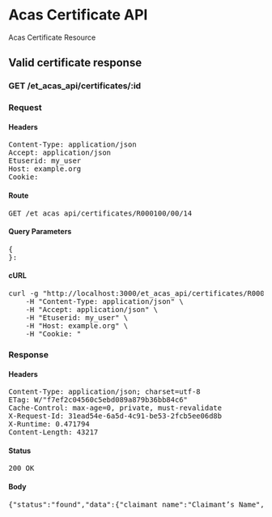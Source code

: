 # Acas Certificate API

Acas Certificate Resource

## Valid certificate response

### GET /et_acas_api/certificates/:id
### Request

#### Headers

<pre>Content-Type: application/json
Accept: application/json
Etuserid: my_user
Host: example.org
Cookie: </pre>

#### Route

<pre>GET /et_acas_api/certificates/R000100/00/14</pre>

#### Query Parameters

<pre>{
}: </pre>

#### cURL

<pre class="request">curl -g &quot;http://localhost:3000/et_acas_api/certificates/R000100/00/14&quot; -X GET \
	-H &quot;Content-Type: application/json&quot; \
	-H &quot;Accept: application/json&quot; \
	-H &quot;Etuserid: my_user&quot; \
	-H &quot;Host: example.org&quot; \
	-H &quot;Cookie: &quot;</pre>

### Response

#### Headers

<pre>Content-Type: application/json; charset=utf-8
ETag: W/&quot;f7ef2c04560c5ebd089a879b36bb84c6&quot;
Cache-Control: max-age=0, private, must-revalidate
X-Request-Id: 31ead54e-6a5d-4c91-be53-2fcb5ee06d8b
X-Runtime: 0.471794
Content-Length: 43217</pre>

#### Status

<pre>200 OK</pre>

#### Body

<pre>{"status":"found","data":{"claimant_name":"Claimant’s Name","respondent_name":"Respondent’s Name","certificate_number":"R000100/00/14","date_of_issue":"2017-12-01T12:00:00.000Z","date_of_receipt":"2017-01-01T12:00:00.000Z","message":"CertificateFound","method_of_issue":"Email","certificate_base64":"JVBERi0xLjQKJeLjz9MKMiAwIG9iago8PC9MZW5ndGggMTU5MC9GaWx0ZXIv\nRmxhdGVEZWNvZGU+PnN0cmVhbQp4nK1Y2XLaSBT9Fb3FqRravS+PGOMpp5zN\noWqWyosM7aAJSESIZPz3c1oSphsw9mTGVNlIvZ2+5y7nmmUUnwHDLysZcZRS\nLiXLpsvsW8baQZZpRYR0zllpMsmJcv13TBrEYzRbZoo74hSljPOwfJG+4JpQ\niTOo4xhKFqdD8+y3rIwgCIAzCl9bYM4S6h4PBf54MU22wvzz31l2WWUf28/x\nWxlN2gVMiZ+4lXainW6UcvvX2hvr7nUxyc6vhvh5kzGWTe57TC0NjBGqAg+U\nZ5MlXnzJzsbD25s/Xk/+ys6y9vfo/bvR9c31cHL9/l14ARREcPCiJRZMZv08\nQaw2lErh+rej8e3k+up6NJyMd7sNGOzFnMCJxuEJeDXOZ1g1uczOBruZFvtx\nTGuNEsbGy9Wielj6sonATeriblPmi3X0bjiNZzAAbWEbA6Kwo5FqH7d21rHt\nbdbMDnfrx5OIRZpJSowwsLbTgTvY9mlrAkge4xqPoodbf+9rX0797h2jmjhh\nKRVqi+XdZnnn63hZ2N3Sc2bPlWsXCUVkYENaE18LuD8myLUljIIgzl+A/ENd\nrVd+2hTffewJi7xY5rH9E/5uohmvHtf4uinui2ne+MFNVX3drHi7UFPiDOJK\nUNnz2/tHPND5h3Xhdu2cq0Uec8up+WX3qDhxDpawwvZbXlX1sjOfcEQLABUm\nIf/sU0NaOI4YHryN8WT4V1/VX3xM4mi+qafzDipDIKjepAdQh/WmnPlFtPRT\nU3vfxGYTorXa27yczv26AdRX2XYfpU03yNTOmvLNn4lrphQzHSIzJCumfpbj\nW79eVQB+iuXrclZ8L2abfLFDdutXtV9jmZ91ScIQZUNeojbmF0Hw6X1LiCTa\nMkTjY744Ho2jRbXe1L73DeQOwYNt2KHB+XA2A4SYrJuibFci9KWi24x1+VTG\nYu0plhHBbJyg/tdD+BOH9O5w2c/YpgRi2wqodb/ppPpRdsaIhgaJ0zy3xaja\nlM3DCzYZXuy24Yq41rVQtLpthhejE77INWoWFXBF87wrXiI7RBat7ncPUhIu\nd0ENA9Z+6otVnAbuHqIkgLohUF7FY5bfy8Lx5mfNPD43TtBWEmrhalxt9ymr\nPpEVVcuAZoSj8sOH2UkP5jI64m0eYUX+YvaUDZ0h3AgcwV8Qz//KiMV6vYlm\nCwbUuImw2wmxTR9NCD1mt14bp8n4LGaBWcNw252aeZEk0F1BSKzNdBAxzPxn\nqwmO1CJR9kHf81Z765t5NXvKP/bM5FD9rYaZ2JbyVrBI1B2kOpUWj4PIHy/z\nYnEKOAoYuHZWC/E88MkLzHoWT3GOcAGOud2Cb6qWMNae6oTTJ+FPq/K+qJdJ\n9HTVWBtiQqrnIpEgaXQhgSgbSqwR/aTV0QI0jUQGYxIVFtiMS+vyPAnpaQVp\nWPiYxR9FM989DgSHonfwCc6OqM40C9T+26aofSo0IaxlKPU9eiwK1b2TFmAN\n2zqlEj18Np5EMvJRhvaPqcjsmdjJQEttCAa2M32TJ6o2TWpGEO0QP9RtCbjz\n91VXNaEPGQQVZ9Im8Ipy3RTNpinKL7Gh0PqwQJO2R+QXGJt6P8OS+HCKnqPr\nTnrTFG1+RP43WKu5PelWeyn4lMjvpJoUkODSWSUSKXcQThJ2ZMhWcKIXlKAP\nC5+vYyRfvV8lvt7FknW4LdoXLlKPPB5/az+FeFnE2SvmjYXGTibEPVSbxI0X\nsYIsfefkBnlYwbZCiTTguoCWxBoLxnnqkN82VQJu3+0PGpKBoOiZuAkdhz4M\nm3K/Ofl85v+Gmx65LgsbqZB8VKIGiz7MSS++U5vmq5XP6zjS87vqu//8Os5w\nZbc/IsAwlF2Z3jkvYzAnvSs+ZoV8sqv00D1kr3EYSBEUHDpBwY6IfwTs1Ndl\nElsaiiI0YMJsFfFeZVzmDVoAcqJCSDRHnCPWNOs9uu3sL0bgfL+zx2lGB/dm\nrX+P8zrhZQSExaJ4vOO2R9msVlUdm+f9Pbw6pvkQlQN/Ikh9/oK69TIgoVil\nLnGATKLqBO0q1TZNRlCFJsLiVKOSkjRgdqe1Dxz6p6BdvgjaxOdt5RQUfWgI\nKJ3gOhCNFCkmrh5chL8q6K/u32aJl6MT5XsEfcz+AbIkqXYKZW5kc3RyZWFt\nCmVuZG9iagozIDAgb2JqCjw8L1R5cGUvWE9iamVjdC9Db2xvclNwYWNlL0Rl\ndmljZVJHQi9TdWJ0eXBlL0ltYWdlL0JpdHNQZXJDb21wb25lbnQgOC9XaWR0\naCAzMjcvTGVuZ3RoIDY0NzcvSGVpZ2h0IDExMi9GaWx0ZXIvRENURGVjb2Rl\nPj5zdHJlYW0K/9j/4AAQSkZJRgABAQEAYABgAAD/4QBaRXhpZgAATU0AKgAA\nAAgABQMBAAUAAAABAAAASgMDAAEAAAABAAAAAFEQAAEAAAABAQAAAFERAAQA\nAAABAAAOw1ESAAQAAAABAAAOxAAAAAAAAYagAACxj//bAEMACAYGBwYFCAcH\nBwkJCAoMFA0MCwsMGRITDxQdGh8eHRocHCAkLicgIiwjHBwoNyksMDE0NDQf\nJzk9ODI8LjM0Mv/bAEMBCQkJDAsMGA0NGDIhHCEyMjIyMjIyMjIyMjIyMjIy\nMjIyMjIyMjIyMjIyMjIyMjIyMjIyMjIyMjIyMjIyMjIyMv/AABEIAHABRwMB\nIgACEQEDEQH/xAAfAAABBQEBAQEBAQAAAAAAAAAAAQIDBAUGBwgJCgv/xAC1\nEAACAQMDAgQDBQUEBAAAAX0BAgMABBEFEiExQQYTUWEHInEUMoGRoQgjQrHB\nFVLR8CQzYnKCCQoWFxgZGiUmJygpKjQ1Njc4OTpDREVGR0hJSlNUVVZXWFla\nY2RlZmdoaWpzdHV2d3h5eoOEhYaHiImKkpOUlZaXmJmaoqOkpaanqKmqsrO0\ntba3uLm6wsPExcbHyMnK0tPU1dbX2Nna4eLj5OXm5+jp6vHy8/T19vf4+fr/\nxAAfAQADAQEBAQEBAQEBAAAAAAAAAQIDBAUGBwgJCgv/xAC1EQACAQIEBAME\nBwUEBAABAncAAQIDEQQFITEGEkFRB2FxEyIygQgUQpGhscEJIzNS8BVictEK\nFiQ04SXxFxgZGiYnKCkqNTY3ODk6Q0RFRkdISUpTVFVWV1hZWmNkZWZnaGlq\nc3R1dnd4eXqCg4SFhoeIiYqSk5SVlpeYmZqio6Slpqeoqaqys7S1tre4ubrC\nw8TFxsfIycrS09TV1tfY2dri4+Tl5ufo6ery8/T19vf4+fr/2gAMAwEAAhED\nEQA/APfaKKKACis7WNbsdDtfPvZdueEjXlnPsK8z1nx7qupFo7VvsUHYRH5z\n9W/wxW1OhOptsZVK0ae+56ndajZWIzd3cEHceZIFz+dY03jnw9CcfbvMPokT\nH9cYrx13eRy8js7HksxyTTa6o4OPVnK8XLoj1z/hYeg/37j/AL9U5fiDoDHB\nmnT3MJ/pXkNFV9UpkfWqh7bb+LdBuiBHqcAJ/wCemU/9CArXjlSaMSROroej\nKcg1891ZstRvNOl8yzuZYG77Gxn6jvUSwa+yzSOMf2ke/UV594e+IfmOttrI\nVSeBcoMD/gQ/qPyrv1YOoZWBUjIIPBrjqU5QdpHXCpGavEdRWZqut2ukx/vT\nvmYfLEp5P19BXEajr19qRKySmOI/8so+B+Pr+NVCjKevQmdWMNDubnXNNtCR\nLdx7h/CnzH9KzZPGenLwkVw//AQB/OuForoWHitzneIk9jt/+E1s/wDn2n/T\n/Gp4vF+lyHD+dF7umf5E1wNFP6vAX1iZ6pa6haXq5triOT2VuR+HWrNeSI7R\nuHRirDoVOCK6XSPFksLLDqBMkfQS/wAS/X1/nWU8O1rE2hiE9JHbUUyORJY1\nkjYMjDIYHgisXxB4qsdAj2yHzrphlYEPP1J7CsIxcnZG0pKKuzdrPvNb0vTy\nRdX9vEw6oXG78hzXk2reL9X1dmV7kwQHpDCdox7nqfxrBrrhg39pnJPF/wAq\nPYZvH3h+I4W6kl/3IW/qBUX/AAsPQf79x/36/wDr15HRWv1SmZ/W6h7BH4/8\nPyH5rmSP/fhb+gNadp4i0e9IFvqVuzHopcKT+Bwa8MopPCQ6Maxc+qPobNLX\nhml+ItV0hl+yXbiMf8snO5D+B/pXpPhrxpa62y21wotr09Ez8sn+6fX2/nXN\nUw0oK+6OiniIz02Z1VITgZJrM1jXLfSYsP8AvJ2HyxA8/U+grhtQ1q+1Jz50\npEZ6RIcKPw7/AI1FOjKevQupWjDQ7u51/TLUkSXaFh2T5j+lUH8ZaapwI7lv\ncIP6muDoroWHj1Od4iXQ7hfGlj/Fb3I+gU/1qeLxdpcmNzSx/wC/H/hmuAop\n/V4C+sTPUrXVLG8OLe6idj0Xdg/l1q3XkVa+n+I9Q08hfMM0Q6xyHP5HqKzl\nhv5WaRxK+0j0ais3StatdWjzEdsqjLRN1H+IrSrmaadmdKaaugooopDCqGs6\ntBouly3s/IQYVM8ux6AVfryz4jao1xrMenq37q1QFh6uwz/LH61rRp+0nYyr\nVOSFzl9T1O61e+ku7uQtI54HZR2A9qp0UV6ySSsjym23dhRRXXaF4CvdVt0u\nrqUWkDjKArudh647CpnOMFeTKjCU3aJyNFenH4Zaft4v7rd64XH8q5XxH4Ov\nNAjFwJBcWhO3zFXBU9sj+tRGvTk7JlyoTirtHN0UUVsYhXZeF/GkmnWb6XOf\nNkK5tNx+76g+3cVxjMEUsxwoGSaxLO9d9etrjJH71QB6KTjH5GplTU1ZjVV0\n5Jo9KnnluZ3mmcvI5yzHvUdFFYmwUUVpaTotzq0h8vCRKfmkboPYeppNpK7G\nk27IzaK7P/hCbfy8fbJd/rtGPy/+vXPatotzpEg8zDxN92RRwfY+hqY1Yydk\nypUpRV2jNoooqyC0njOTw5ZNbZDvPxbq3RG9fp/XHvXH3FxNd3ElxcSNJLId\nzOx5Jrn9dvjfatM+cxodifQf49a1LKf7RaRuTlsYb6ito0lHXqzB1nN8vRFi\niilVWdgqglicAAck1QCUV3ek/Dee4gWbUrk25bnyY13MB7noD+daE3wxszGf\nI1GdX7F0DD9MVg8RTTtc3WHqNXseaUVpa1ol3oV99mu1HI3I6/dceorNrZNN\nXRi007MKhubv7FF5wJDqfkwcHd2qasHV5zJdeWD8sYx+NUldkTlyq52+j61L\nrls1xdSF7pWxKx7nsf8APpWjXF+DZGGozx/wtDuP1BH+JrtKxnFRdka05OUb\nsKKdHG80qRxqWdyFUDuTXXWfguPYrXtwxY9Ui4A/E9aynOMNzaFOU9jj6K77\n/hEdLxjE3131TuvBURUm0unVuyyjIP4is1XgzR0Jo42ird/pt1ps3l3MRXP3\nWHKt9DVQAsQFBJPQDvWyaaujFpp2ZJBPLbTpNC5SRDlWHavR9E1VNWsRLwsq\n/LIvof8AA1y2meE7q62yXhNvEf4cfOfw7fj+VdhYada6dCY7WIID949S31Nc\nteUGrLc6qEZrV7FuiiiuU6gqjeaNpuoEm7sbeZj1Zoxu/PrV6imm1sJpPc5K\n8+Hmh3GTCJ7Y9vLkyP8Ax7NYN58MrpMmy1CKQf3ZkKH8xmvS6StY4ipHqZSo\nU5dDynS/A2qRa9aLqFoDaCTdI6uGUgDODjnnGPxr1YVXutQs7Fc3V3BAOv7y\nQL/Osa48ceH7fI+3eYw7Rxsf1xj9ac5VKzTsEI06Ktc6KsTxeobwnqIIB/dZ\n/UVkv8SdFU4WG9f3WNf6tWTrfj6x1PRrqyitLlHmTarNtwP1pwo1FJOwp1qf\nK1c8/ooor1DyzO1eby7YRjrIf0H+RWVYf8hG1/67J/MVY1iTdeBf7igVXsP+\nQja/9dk/mK0S0OeTvM9QooorjO8dHG00qRIMu7BVHqTXqVhZx2FlFbRjhBgn\n1Pc1wPhqET69bAjhCX/IHH64r0euTEy1UTrw0dHIKrahZpf2MttIBh14Poex\nqzRXOnZ3Olq+h5dHpGozMVjs5jg4J2ED8+laEXhHVJhh1jhz3d+n5Zr0Git3\niZdDnWHj1PKf+FLQMM/2xJGfTyg4/PIqP/hVmpWETLaXdvOuc4dirH9MfrXr\nVJT+t1erF9Uo9EeK3Pg/X7XO/TZXHrEQ/wDImtfwHokreImmvbaSP7Km9VkQ\nr854HX8TXqdULvW9LsSRdahbxsOqmQbvy61TxM5xcbCWGhCSlcv0tcxP4+8P\nwkhbmSbH/POJv64qm/xL0dc7La9Y9vkUA/8Aj1YqjUfQ2damupV+J6r9i09s\nfMJHAP1A/wAK81rrPF3iu18Q21tFb280RicsTJjnI9jXJ16NCLjTSZ51eSlN\ntBXK3DF7mVj3cn9a6quWuV2XUq+jn+ddEDkq7I3PB3/IXl/64H/0Ja7euI8H\nf8heX/rgf/Qlrt6yq/EbUPgJrW4a0u4bhAC0bhgD3xXoFl4k028RcziGQ9Ul\nOMfj0rzmiuapSU9zqp1XDY9bR0kXcjKy+qnIpa8lSR423I7K3qpxV2LW9Tgx\nsvpuOgZtw/WsXhn0ZusSuqPRr2zgv7V7edNyMPxB9R71V03Q7LTADFHul7yv\ny34en4Vylv4w1GI4mWKYd8rtP6f4Vt2fjCxnIW4R7dj3PzL+Y5/SodOpFW6F\nqpTk79ToqKjimjnjEkMiyIejKcg1JWBsFFFFABRRXA+N/Fz2rtpWnSbZsYnl\nXquf4QfX1Parp03OVkRUqKEbs2de8aadorNCn+lXY6xRnhT/ALTdvp1rz/U/\nG2takSoufs0R/gt/l/Xr+tc6eTk9TRXpU8PCHmzzqlec/IVmZ2LOxZj1JOSa\nSiitzAKK1rHwzrOpKGttPmKHo7jYp/FsZ/CtG88C6rp+mT31zJbKkK7igclj\n+mP1qHUgna5apzavY5iiiirIOb1E7tQmPvj9KbYf8hK1/wCuyfzFO1IbdQlH\nuD+gpth/yErX/rsn8xWvQ5X8R6hRRRXEeidD4OXdrTn+7Cx/UD+td5XB+DWx\nrMgx96Bh+q13lcWI+M7cP8AUUUVgbhRRTXdY0Z3YKqjJJPAFAA7rGjO7BUUZ\nZmOABXEa38Rba1ZoNKiFzIOPOfiMfTu36VzPi3xbNrdw1tbM0enocBQceb/t\nH29BXL130cKrXmcNXFO9oGrqPiXV9ULC6vpTGf8Almh2r+Q6/jWVRRXYkkrI\n4223dhRTkR5HCRozs3AVRkmt2z8F69egMti0SH+KZgn6Hn9KUpRjuxxjKWyM\nCitrXfDF74eit3vJYGM5IURMTjGOuQPWsWiMlJXQSi4uzCsXV7YrKLhR8rcN\n7GtqmuiyIUcAqeCDVp2ZnKPMrFTwd/yF5f8Argf/AEJa7euc8K6Lcf2zcNao\n0qi3Zio5YDcv510ZBBIIII6isqjTkaUYtQ1CiiiszUKKKKACiiigC1Y6jdad\nN5ltKV/vL/C31Fd7ouuQ6tEQB5dwgy8ef1HtXnFTWl1LZXUdxC2JEOR7+1Z1\nKSmvM1p1XB+R6vRUFldJe2cVzH92RQ2PT1FFee1Y707lfW9QGlaNd3vBMUZK\ng92PA/UivCZJHmleWRizuxZmJ5JPU16x8RZGTwvtHR50U/Tk/wBK8lr0cJG0\nGzz8XK80gooorrOQfFE88yQxKXkkYKqjqSeAK9d8OeDbHRoY5riNLi+wC0jD\nIQ+ij+vWvNPDMiR+JtNaQgL56jJ9zgV7iK4sXOStFHbhIRd5MWsXxd/yKmo/\n9cv6itqsXxd/yKmo/wDXL+orjp/GjrqfAzxKiiivZPHMLWI9t2r44Zf1H+RV\naw/5CVr/ANdk/mK1tWh8y03gcxnP4d6ybD/kI2v/AF2T+YrRPQ55q0z1Ciii\nuM7zW8NTiDXrcscB8p+Y4/XFej15JHI0UqSIcOhDKfQivTtM1GLU7FLiMjJG\nHX+63cVy4mOqkdeGlo4l2iiiuU6SG6uEtLWW4k+7GpY++K858aeO4DoYs0jl\nhluW2ueCNg68/l29a2vFetLKP7Ot3DKDmZh6j+GvIPGTk6jbx9lhz+ZP+Fd2\nGoJtORwYqu4pqI5L+1k6TKP97j+dTqysMqQR6g1yVWbGJprtFUkAHLEHsK9F\nxPNVVt2sdLWloWjT67qkdlCdoI3SORnYo6n/AD61m13XwykjGp30Zx5jQgr9\nAef5isKsnGDaOqlFSmkzutI0HTtEgEdnAobGGlYZdvqf6dK06QUteQ227s9Z\nJJWR5/8AFD/j30z/AHpP5LXnFej/ABQ/499M/wB6T+S15xXp4b+EjzMT/FYU\nUUEhRkkADqTXQYHZfDT/AJGO4/69G/8AQ0r0e90ix1Dm4tkZv744b8xXjPhD\nxAbLWrj7GFaQ2zLvYcD5l6eteiaF4pIb7PqUmQT8kx7ex9veuHEU58/Mjuw9\nSHJyslufBUTZNrdOn+zIu79RismfwnqkROxI5gP7j/44r0BWDKGBBBGQR3pa\n51Xmjd0IM8um0rUIP9ZZTgDvsJH51UIKnDAgjsa9cqKa3guF2zQxyL6OoP8A\nOtFie6M3huzPJ6K6DxTpNvp08MtsNiTZzH2BGOn51z9dMZKSujmlFxdmFFFF\nMR3fg2YyaO8Z/wCWcpA+hAP880U3wWhGlTOejTHH4AUV59X42ehS+BEfj+2a\n48KTMoz5MiSH6Zx/WvIK+gLu2ivbOa1mGY5kKMPYjFeF6pps+k6lNZXA+eJs\nA9mHYj2Irswk/dcTkxcHzKRTooorsOMASDkHBHQiu+0f4kSQQJDqls820Aed\nERuP1B4J981wNFZzpxmrSLhUlB3ien3HxN05YybayupJOwk2oPzBP8q4vW/F\nWp66dk8gjt85EEfC/j6/jWJRUwoQg7pFTrTmrNhRRRWxkIwDKVIyCMEVhR2z\nWus28Zzt85Cp9RkVvUi2qXV3bBiFZZVIY9uRTTsTKPMdXRU11azWdy8E6FJF\nPIP+elQ1zbnS0FWLO+ubCbzbWVo2746H6jvVeihq+4JtbHSR+NL5Vw9vAxx1\nAI/rVO+8T6leoY/MWGM9ViGM/j1rHoqFTgnexbqzatcK4/xnCRc2s2OGQpn6\nHP8AWuwrM17TjqOmPGgzMh3x+5Hb8a2g7SMKkeaLSPOq39LtPs8HmOP3j8/Q\nVV07TmLiadSAPuoRyT71s1vJ9Dnpwtqwqzp9/caZfRXlq+yaM5B7H1B9qrUV\nDV9GbJ21R6XZfE20aIC+sZ0kxyYSGBP4kY/Wor/4mxbCunWDliOHuCAB+AJz\n+dec0Vh9Wp3vY2+s1LWuXdT1W91e6NxeztK/RQeAo9AO1UqKK3SSVkYttu7I\n55fIgaTaW2jOBXPXV9NdH5jhOyjpXS9RzWHqGnGEmWEEx9SP7v8A9arjYyqJ\n20L/AIO/5C8v/XA/+hLXb1w3hBtussP70LD9Qf6V3NZVfiNaHwGlp2u32mYW\nKTfF/wA8n5H4en4V0lt40tXAFzbyxt3KYYf0riaK55UoS3R1Rqyjsz0H/hLN\nK2582Qn08s5qpceNLVVIt7eWRuxfCj+tcTRULDwKeImXNS1O51W4864I4GFR\neAoqnRRWySSsjFtt3YUAEkADJPQUV1XhjQWeRNQulxGvMKH+I/3vp6VM5qKu\nyoQcnZHSaNZHT9Kgt2++Fy/+8eTRV4UV5zd3dnopWVkLWD4m8MW/iG1GSIru\nMfupsf8Ajp9R/L+e9RTjJxd0EoqSszwbU9HvtHuDDe27Rn+Fuqt9D3qjX0Fc\nW8F1CYbiFJY26o6hgfwNc3d+ANBumLJDNbk9fJk/oc12wxat7yOGeEf2WeQ0\nV6mnw00gMS11esM8Deo/9lrZsPCOh6cwaKwR5B/HN85/XgfhVvFwWxKwk3ue\nW6P4V1XWmVoIDHAf+W8o2pj29fwrux4HsdP8PX0cSm4vngYCZxznGQFHb+dd\nliiuWeJnJ9kdMMNCK7nzxRXv39nWJOTZ2/8A36X/AAo/s6x/58rf/v0v+Fb/\nAFxdjH6m+54DR0r37+zrH/nyt/8Av0v+FH9nWP8Az5W//fpf8KPri7B9Tfcx\nrAWfizw7a3E6gylNrOv3kccH9ece9YGoeFr+yJaFftMX96MfMPqP8M13sUEU\nC7YYkjUnJCKAM/hUlcyrOL93Y6ZUlJe9ueRsrKxVgQw6gjkUlerT2dtdDE9v\nFL/voDWfJ4Z0h+fsgU/7LsP61ssTHqjB4Z9Gec0V6GPCukAg/Z2PsZG/xq1B\noemW5zHZRZHdhu/nTeJiCw8jz2z028v2Atrd3H97GFH49K67SfCkNoyzXrLP\nKOQg+4p/rXRgBQAAAB0ApaxnXlLRaG0KEY6vU4fxZ4I/tCR9Q0sKt03MkOcC\nT3Hof5/z80ngmtZmhnieKVDhkcYIr6Dqnf6VYanHsvbSKcDgFl5H0PUfhV0s\nS4q0tUZ1cMpO8dGeCUV6xP8ADnRJWJje6hz0CSAgfmCf1psHw30WMgyS3cvq\nGkAB/IZ/Wun61TOf6rUPKlUswVQSxOAAOtdZongLUtRKy3oNlbHn5x+8Yey9\nvxr0nT9C0vSv+PKyiibH38Zb/vo81o1hPFt6QRtDCJazZ51418N2eleG7ZrC\nAKsM2JH6s24YyT9QPzrz2voWSNJUKSIroeqsMg1B/Z1j/wA+Vv8A9+l/wpU8\nVyxs1cdTC80rp2PAaK9+/s6x/wCfK3/79L/hR/Z1j/z5W/8A36X/AArT64ux\nH1N9z59tLWK31SC6jIj2t8/HBB4PH413l3pF7ZqHkgLREZEqfMhHrkV6N/Z1\nj/z52/8A36X/AAqwqqihVUBQMAAcAVE8XzPRFQwiinqeR0V6hcaTp90SZrOF\nmPVtuD+Y5qi/hTSXPEDp/uyH+tCxEeqB4aXRnntFd/8A8IjpX92b/v5UqeFt\nITrbs/8AvSN/jT+sQF9Xmed1es9Iv78jyLZyp/jYYX8zXocGlafbEGGzhUjo\ndgJ/OrlRLE9kXHDd2c3pXhO3tWWa8YTyjkJj5B/jXR0tFc8pOTuzojFRVkFF\nFFSUf//ZCmVuZHN0cmVhbQplbmRvYmoKNyAwIG9iagoyMTQ4OAplbmRvYmoK\nNiAwIG9iago8PC9MZW5ndGgxIDcgMCBSL0xlbmd0aCAxMzgyMS9GaWx0ZXIv\nRmxhdGVEZWNvZGU+PnN0cmVhbQp4nMV8C3wU1bn4OWceO7Pv3exuks1jd7N5\nb8KGZDchkLBDHpAHkBBISIJLEkggCYGEJEQI1NAqglQRtfUtvqhW20p4iKCx\noFBEra1Ura1Wiy+q1qBVSr2Q7P7PObMbguC9vfd/f7+7ycx+c+bMzDnf+/vO\nNwsgAEADNgMGVFctdGfPWbfzGG75C97qlq9u6dG8rbseAOgBALHLB/rtcx+Z\nhQBgpuG2u1f0rFydt+BUGgDs6/j4/MquDSsCge33AcCfBGBWZ3tbS+vzEc8P\nAlCGrwe57bghYga/Ex934ePE9tX96xPT7Q/jY9wGznV1L295b8foOADlN+Dj\nTatb1vegQ8yHAFTgQ2Bf07K6La3unhJ8bAeA29nT3dcfN+ddFwBVw/j5DT29\nbT0b2v4UBGCBGo/3IwBZA9wJONz3Xi4H90iSv5mHwHr0uACQimcZjmURi3tv\nBZM+8xba7UAC9ouIjw80gFcEFXzKDuCDEx0gxhfBnBqw8Fv8PYh7c2A6sINU\nkAYyQCaYAtwgC0wF2SAHeIAX5II8MA3kg1mgCBSDElAKZoM5oBxPbS6YB+aD\nKlANasBCsAg0gEbQApaB5aAVtIEVYCVoBx1gFegCq8Ea0A16wFrQC/pAP1gH\nBsC1YD3YEAwS/PxfPTt4BhiAMRgInsbbueDXwS+C54GI4S+Dn+GjT4OfBI/i\n9uPBb4LPB08EzwRfwO2Hgh8HnwseDr4V3Bv8U/CZ4C+D7+Cjg3j7bfApfOYl\n/PdUcCS4O/hw8LHgI8EH8fHu4M/x0e7gcPDXwReD91AK/B99+HjexH3FnWI3\nsX7mPaAHIPi34AeB9YHWQAPzE2DDXe4ET4LD4AT43cRFI+BF+j0A9oGj4NXL\nbvhD8BPwGPgteAd8OdF2N9gFfgGGL+u3k7buBk+Ap8B+8Cwg0roN3IZbfwZ+\nOalfN9gKbgX3gYfAGzAu1HYMmaA8gs+AGp2CfXAHsGKOKQHXYJpeB27E4zoJ\n5+K2QtxWjVt7MYVvx62HwcmrIKEQ1AE/6MScsRf3eIG2pePWRZh7Ommb/FmL\n5eMm8DB4HDyHxzWIR3YbuPcq9/shciAH5q1P8JWvwJ+iE3hGj4MtvAkosQyf\nIlhl/RS3IPgBAIHW4D+xNC9D59Aj6DawB3WCuZK2dlFebnKSLcKoUXMsyrAP\nM0mlzlJnS/t2e2m7fbuzpLkkM6Oypr60JMbhaMjMsOPmEvswbLaXDs8eaI/a\nXko6DBtdwyiplGydw9KPmzHgLHE4HPhMxKUzh4JHb550ai/Az2pfVE8eSbbm\ndvswi0/SXQxuCY2AnGtvxntnCR7AVdsvG+Js5+zm7dtnO+2ztzdvbzkU3LzM\nadc7t++trNzeU9psHwbV9cMQtz/745jh2Tc3DOub2+F0PDMyiNk19b4YhwHf\npXKhs3JBY729dHtz6L6hlmny0V4EivY64bYFeyW4bWFj/WHM1PZti+r3IYiK\nm4sa9ibic/WH7QBItBWRVtJIDuzkAFRCPOp9SKD9Yw5LAGymZ1naQI+XH4KA\ntgnhNgiWH0Jymz7chnAbK7dJtI18MKpQ8aL6yaPGGxk7ZghElIEC8Jgh8Jfp\nGR5rdbK5X3vvNbqbmuUwOAxJeAdxrwubOXCRfAMM4KsxzwNuKeYxBea14/sl\nEXKHgt8eUKv5Wj4MKA4Fz0kDBKrgSxVIFJUC2gohNOGLRCWzlYWsieP4TXyf\nAjEepaTXo1qlpNGg2iylpOxRMkpRyTNwkIOcoFNDXiEynBokYsVchNVuJ2Z8\nBQBr1PiUknNxudw8rpZr4zZyCq5VpT/j9+vPu/3GyHw/8PkLfPn5br/LNTo1\nC/q36sf9R48elb+EoxC3u4Df4WQcjBM6IiDklr5x+/im219G8VDYFLgYuAAf\nDLRwp8bWo3fHkzD+sWyzD+C5q8DOZ0Qv4PU8wpM+KiXqdKiW5yHnRYzSCwUW\nCFAAfRqdBvKiCWrJBOGh4NgBlYoC70gqcgUURJEen8Voo8DnBwgWMPAZBngK\nHCR4hF1q/XlX6DOejWdY4C8AvlHfqDHf7VqLZ+fA9DKHNvaBMRfz1tg/GB3Z\nuFPDgfbh8bcx7fD4ubvx+PVYN1yUFgowDmbC6TA/rlRXZiqLa4R1ugZTN+xA\nzco21XVwncqA4H7cW6+wehAlENnztRLmdMRFeRQMoZDD5pAcjMGMZ6vBLCDF\nkVlpYsmUNGrSXRNF5qDR6LFrAPAkJQtpBdGMSNoZE+AohrgwhrgJDHEUQ1wY\nQ1wYQxj4B0UM12WfQEz2uCvb7fJjgpMj/yimfwFFEKG/MR9zwFb94HgUprvD\nAR0Gp8GRbYm0WMwmXhHhSU5JTnY6DTnZuXm5udzdgWBAG/jsBHx464GyBUse\n2dGS6XENVH92cunNUzNdqHp8mDvlzMy579qH/5wHH5WWJ8RFjv/OkZm+GoS4\nZABjmQPrDiKGxfyAJ/2pFEHGi0VPp8Ds///FE5+HeIK/xBOjfkOO20U4grJC\nDmaCgbGaE+hT7tSFvwIiyIA9g8ckgDelazJgBpuq8CokKLGSolrRzvYolBY+\nWkjhU4U6vkFo4zsFQTCR60wcyyGgwRsELFAwLFQILOIYJOiUNmWVckjJgiUQ\nT4kO28QeCn54gEyNDc8AA4EDZGYY+PQA6YWBr+icMHCBzokAkppMil1SxQ1x\n6BKhMUHPhefoytd/jInqI7Ity/Mo/od+4IcQkxPmQMieGT93Yvzrd+Fd8D4s\nuCPjfWg90zC+At1LKNMX/ISbzX2BbW+3VMdBjcibLDBGNJmTzLnmYtMSoV5Z\nr12iX5LazLSYetCArscUYbFYPUaUnp7s4ZUWsDZDlwF1GbYMd4YvozuDs5vV\nJkJAdSyZmbrdRUgySlQQEc8cN9nIUJN4XsHzzoTElGTk9RjzchNzMPOZnZjp\nEsgZs4mwIuG+HG52XkNZ4a11jwT+tay5q31ZE9TsXv/l7bqNX29f+/Sc0nm1\nxbOfa7/1wmptV1R6ZETMkpYmmPTiIZjQ2rJievnfVy4tn1f5yZ0PfDinYs6y\nZVjm+4IfcO9wX4FI4AS/lhJYwPIqtcoYCSL5aHW0cTFczC1UNKnqNfWGpoiF\nkXozpo4URUgo6sl+QNxgRjEeM3J4RGUUZljKfFFmJsy7GDhD6coQ2hOSM+QW\nHkI+pi9JlwR1SbYkXxITz5Ir4806I7lMZyHX6HhygY6e0bUnygw96iIIlCGq\n5LAAEyRCi9FsQlfiMUIPnAnAoAc52YCLX9KyvOGaiw8/EAg2NrY0X1MPuXsf\nCs4JjH3wUWAcCu+/DxVccmvg/UOHAu+1tK1oX74c2g8fhI6Vy9o7xltgApwR\n+E3g/cC7gZdhXkiauWlYckTokiS1wqbwKEoVCxQtirUKxQAPdRDxNmjmPXwJ\nv5BfBZv5IdiDMQxZHjXCWh4hBRSwMWMFHiIFsZBk2sRCUlRh4AJFqCICkDaC\ncQoQFGHgQ6mUyA6gWgEYySUgmWAWUM0KlFSprFfpVJIKIdoLqUkvxJMzKILV\nh6RRJhY7oWhYISSLE2L6eVgovw4L5Vk6NLZLOUnRENU6yRbhzZCfTzRtgTGf\n6NjetX4/MapEIh3QkMNN++f4zMMwB91wmPNc+C136qLEHsV4vQk7E29RW9om\nOUU2m2eUTDYUNKuVgqpRaWI41MioydgZdYjL3qdqBAMfh9ktEGa3swcpt62e\nsJLnsvXjeDsDfOPZ+B+Py+Hw5hicXocZK3n01viBY8fQ3GPH7mYfvvvui01y\nhMSepX5NnxQNWS/PMIJOtIlVIoMVHJpQb+clJUUTVlTE9flcUlHbJYQM1+cH\nQhbr6yssVpA6R5xbHiFWa+Muqs7k4RF0eR3s2fEvTox/gUfiuPBXzjEctidD\nhAPBffuwh0EcDjPBBGEtr8AoBMBUqRDDYHZ5U7JStmjFDAERB+kDTQpqbBRh\nHlBM8IBCCDHj2TAzyoPFwGnKAxj4QmbPyTyA7axffw4bWzJ66oGM0hkQ5wPP\ngh0a16Gt4xtOMM9wjsA1w+M5ePB4HvegqYyIzmC/0y6ZYJEOOxE6rgpUcU2g\nicPOJXLn4Du6/fRmXgcjju9EPWjq0+RaHCEpItlNwAVPSpVMIpMWkRiRVmIv\nSX4mXXEwCSbZ4mKFyKLUBDaOg/pYQcqEtsysTCmzOrMnkwNqKj1ULogk8RTG\ne2smQWYkQUWmRM0tVXxQCNnkzynHQeLOGigDZNFOsSGD/DU+TQ3yV5KL3BUi\naqBb9EmqWB19po4+U0efqaPP1Fn1hIco0+jpc/DxHyQDeZA+mfTWU/7SE1VB\nbq+XdQYFLlIOwkBQcpBH6W1W+hgrfYyVPsZKH2O1xhKBIU/BwBmZ3LG0Mz4+\nT8kdS+hOnkUA0oOvjVWSW8QSTiF3IYCkJU+KbbHpJf1mPaN3T9hjWfpd2frL\nj7E60F/qImsMrNCxiijw+QrGsw1YT2DzjVWEQfa6sAHEXphh0iGGc8y5ucRE\n0r1ZETmiMUfWLajaVcWwMjjvvnkjI/V7lvc+mNI7surQHrSp7MZUV0ZVYWRh\n/LgXbarYkupyzZ0x9mvWv6m8prm2ufavJ0n8cjjQyu7EnBQB7DBBSspG+eZs\nezEqNxfZ64wrjdcJm2KVWpGPLDKwai5e4kWV2hTW1hg4T8XBFAOIExNS0q+H\n1fZXMp5DelpWpBQ4SykIZMzLgJRGJXVngi3Bl4C0MSIljkgpSWCewnhvVYcp\nqSb2gD5BTTurw5RUhympnqCkmie3UJNRkrtg4MuD5IHqbY5LghwiIJXmS9Qi\nQk3lGqtzPzTJjktyygRRjIxHphJ1WNid8+cU7W9dfEv5yEjlc52vfPDi9lsX\n7K6s7it/YBgVbPtgfsWC5NRABvcf63y1gd8Hvnjl5Oz88a2J1jexVD+HRfta\n3oQ1wg+kFAShMIR16u3fL65DOIgMIwMDp0Mus3rCZQ4JJpYvKqgslUosQAcp\nsI2dmLqfzvwMUWBE2+CpwWtHRvBQMId0Bj9g12IOUWGf6YJknaH16D2mGZZK\nbYm+xFRpEXQ+kTX7GKU6bM3VYf7AwNeShuI7JloKMcFYmE1Oy1IPokIn3qHy\nfVXuuCAVytwRrYu2Rfuiu6NZI/WwjRQrRooPYwxvIbfmo8gZXiBneJagAAel\nASma3J3Xk1vz1L8i5/B+S9T3WnNySB0u6m1N8qpkimMnlRB8beDTv48GPoOR\no3+HUS8+edc9Tzx5952/QFMCXwaOwwJowH+FgWOBL//8xht//sOf38Z0LsQy\nN8T6sW29WZrFUl+pmm/me3heZBRcNBPJzYblTD1YDDdgC6Gw4ks4K8uw5WA2\niwCDcAiiRu2Y+NjKsYDo7ARRn6cGsaACdIJBHGndIupEyLARbCnbxq5jOfZH\nAo4V8NT8LgOOFtwkaqDuCUkC4P+jctTgjKBBw9B4/8uvB4p/CxfDRtZ/QQH/\nwKaMHWcKZG44wzZjbojCMfNJKSWZdWmy2BmagvhitlJTGd+oqbZ0apoj12sG\n47WwwGbTxRaaWRUJ+KIJ0lUqhU+HJdkhESI5KFNEEw7VUMgK7CFuOCeVUJLf\n6iABtc/B2CClNaQuHowxRhFaG/WUCyitjZTWRnreSE2PcctENIz5WxZrQtMc\nNw1GXNRYjxKpdlyKN8xYvO0ynY3mkAJmm8denpnrubWu929TlU0nVgc+D5yE\nrnMf/vMZeMedd+1Xo5iV90zNylqS8VpqLsyEZmiERYFvv0n/ySP7bpCtNduE\ncWaBaVIEY7aY15kZvUYoimC1OOoSEJEX6qqGBQeFjRxpoRoWWUmmIKxYx6RI\nKkTsJGc4IYS4QFjJniZWFGOQCiBQUmySfEQqla7bomxRzVFIr6JYVVGdoaLa\nRUWlSWXVhFWLhrg/5EmasE7RTOgUDb1QQx0/8jQNvQU+/geVXQJQPavZFnmF\nnp0kaSGzSPxmH81NXGYOL9k/M9s0YoyKXlo57+fE3I0sf/rXaNO8rcnpaROm\n7Z3XMMZnBj9H49wuEAP2SUVqzsq5OEalV8zUqJRcTEykjxGr4obikBbcHCdo\n9HQOeooIPdWReooCvVUpKCSNPg+7fe9LBuo02qmfqA75iefDfuJZyUAdxViC\nAwW9B279h6z8FJHUd9wWO3m+2dkyEtz689l+4pa7fTk5eI+nnkQNjBd75zkk\nc4G9yEvcica9P5j6i31DQyPwhsAmIcoyr2pKq0Wp1BoPvYpqdsFZgSO7Akz9\ncldqUowY8hSZXqxrjGBEMgGNXmPXMGpRhzmyWKnjRJKLOUOJS+11KuUdYJJM\nPSakDs2TIkZBDaiCIkZhFcO8IU6YnZDBDiNFnECKmEiQIlJXSgznRDHwH5Qx\nxG0RVzIGSd4Qu4vdI7eBsgN0XuEKMb3K9KrcxY9Ujoz0/KJhakYGs1Mpzisc\n+xvr/1ljJacg2moPRsH13Ls0t/uoFAFLkKTS5CGG5zhhSITi7VSYMqjoNLN0\nBiydLkuny8pJGCv2zIlhbR6iMY48c25i5px6IisXCm3Oh4OdMSrFJNiR03Pb\nhEsm92N5th/LZtdHgwaIac4Q63v9m2+qR0a4qGMXkjDxiJ+GrfBObJCJn2aU\n0jzIq5thzrKXoFJdpVmyL8a+2pCwMVYd9tUg9tWUKiHkq/HEVyOaBIV9tTDJ\nw9b4HEYMob02pEa+CBvhc2Ej/M1/6qIJ/66LNuGZhTTIv+WZXeGYfb9fpsDo\nM1zNL6sqnvPkiqYdperhkap93Sc+efGGO2p+XoYds/v3orybT8+tqspM9vCm\n8TdnLQy8Hjhz8vdzpo1vTox9jUjRXoz9xZgQFhgjmVR8tGJQwSDOLHKGIk4J\nBdNVVfj5q6jws1Ic1eHCFZobhdT252E36LyUQ0kg628adoDbZa0dUtey6r5M\naQvhhKMwEeYItLMQ5koh7IcLREFRpS3QWwhhpY2Bf1ISCFsnK205cLlCWCkZ\nCkI62xtSXTmXVJYhh1080vRUx/DxEb01pq6m/FeVI5sqq99+Hb01fkPtBldG\n6twZTBHm8HaM4zh2PUgGObBDalArWWe00uxkXUYyqAy6z6T7Bu2C+GsyOrTN\ncd2ZG5WDpp64jRlKJKQWZhkkAzIY7EJVLIyNjfLZ2amzBEwfXRyMM6R4pQkK\nfZdU5yRLiERxKsBTChlDgnFGDkYB9SqBNUSlsQMhOTktoxAYQ1JyTjJTquko\nvW7z6rw2r8/LTCGKj1w7hXTRkEumCOSSKTEq4t/mkWeqaGpHJZB+qliZxBSm\nWUGVhRKaJrJU1Jyrtni+Qx+//swlE2PI14fkRs5MEJ/HbyALALKJxaegTDNZ\ndLye3LzcxDzvhN11emVNi8NRxsCH8rJEluKei65NdQ/W3PWH1W0rYPzuzPTU\nnsKKgy3KvNfbBvZIvqLn6j4rWdDaf+3y3dcaCo2RtpP3DT2QmWkX4qRFUZH6\nlKQjusQU95TbuwJxMI8zRUS21Da3zMNytib4CfM25oEcuFBazCMxxoyiY5LF\n9MRssSCxSJybuJTzWxY66tyLsru5LkuzvdXdlm0a5IYM/fYNqf2u7XCbZot1\na+pP4L0xKqCNSmPjmc0JOLAliE1ISJ4ZzyqIv0wRrVCoZjKiQ0vw7yLYTqMC\nlUZFKS3GS53TKOphRikpTOUkCkvS0zTpqw1zkJbqT9KmjQGOKAUV4xD/TDht\nuAdlIVOIcybCnG/DGvZbKYVyzY4Q1zR5h7ycggY1Ckp8hZWa3xs9lMyXiE1y\nDJj87gk+mHBw8Q6TPJKqSKIkiYb05lDJ9HpSCKHxPyV87qQMvNkUSahOdszb\n4+9u+v1sZcM7rZtuTk7uSv2h946N+dOn/WpV62slyrLfLV+5w5W+1PND1/Vz\n5sCie47PcL5RXFVdV5SQECVGaVPuWlM6mOXOm+p82VteNb/U6bSoo5Tx5RWY\n1h3BvzHfsNcCB3hamqtzVjmRCyZo0y2JUdOhVzvd4o0qh1XKEm2VZVZUA6zV\ndsA27SDs00bo9SafmnU4rNiN0znpcqlTji7VIdS+H0bt+9IUitFbnJFUhiJj\nRCpdoiDnFQhqRZp5F/mwfyK7JVsSwqI16gpBk5cw/DDkphH0kVhhEu4s8qpZ\nXg7zzdInmja8UlZeDTP/1Xx4nrLumcUPHX56d/6AO63MrJydmT2nrOwvd+Bo\nYVpuyqnisrdff+XP8VFmtwFAaMEeWgH3R6AD2yQvN5vn1YyWKcOqzGAzIA7Z\ndFCnU2vphLXUQmjtyMd0Mz0ME8oTT/gnjCWUHz4nxdHccTxNE/M0R6wns2X0\ndOXRHdYc/hzMRPlYbbhzqG/qy3HTNVWvw+DwhiZncLAFY+/A3MArvp1JU7zs\nfTDrbubMNrMpet6sCy9ifb42+BF7K/clSAB54AYpX2Cj2TS2IKnA5Z0yN2mu\nq3hKPdsU6Y+qiemBG5N0hrjsclNauYmPQ9ibreCVXoPodADRSiXHSVWwnpJ3\nV74u35aPMhxWKppWlib77pwmLzURmcCKb9RNsvDEqzbmj7plfQfJYgl7SQKM\neRMU9FAKWoyKsO67tACVm8ve2tC4JHD2sOeaRGVc56z3Lpr8u1uu+WllfQPM\n+FPXodLaa16Rprm7fDsfz5Uyu4rmPzQbMkzRscCLPb2bVOojuhgofjYtK9FT\nOHL9xzC+uHhh4OLu+0Y8mSkHHm1an2kzp6ea0zC+bsL273FulOLrp9I0XmPR\n5CflTM3JK08qmlqc1wTrNNX2akebY91UrZVJK4+LiIisiGN0yFvOKK0ZbiNG\nl1GkiiXk3GGNQ5VQWCy+kHTUfN0vY9DtEIlvQp33uwn6RkMaheLPSBA4itGH\nkTiBQEDxdcWSHVCEDcUEAicv4rGPB97685oDpXX+Wn89tByeUZ2mjF074+0g\nMC96dFXTbXPrG17N803pKay9fR5Cs/KnrPLd9hj86KPAByXFC6HxhRMw+9q1\nQ0oNRmXgm09yvE5v4bO3+Acz7abUdEuabdcz3oy0vdjHHwy+z97PfQOiQSrI\ng8JhkIz1swZPL+lQCEgMA84wkECLMwiU6fKYcxI8KZ6cEvOshJKU0pxq85Lo\nxphG26KEJldDRtPURTmL8pqFZdplxmXRzc7mlAHtgHFjxo3GOB49kfyYGyVb\nlG6WiZujR94yTBI7iIAREcCt1KQ5gCXZDiyUDg/I2Lc7NJRCNLDWZDv4uzAJ\niL7GVPhY1uh4hyOhtaNyZUNkvr94Ub0U35BxUwZKy8hmvO40d66z1FnnbHXe\nk8xb7U4mOY4oe6rx/Q2yicdGnpAtkSh5L2F1TDeWLPKbLZaJPBZR9rm58rJ/\nyoSZvz/wxsdfBz7Yef36Pmh6669Qed3gzT8Z/dnm6x5eUJP046Llc20LBtw9\n/sbVz956+x744AtBcOHYppdn8NLdvT8//ceftR3L4wuGUdWqofUryjrSjNMj\ninaM913TPc2SnDD1551bh+/EVqAEx6dGPh5EgZeklVaJYMNKSysEU75pHcdg\nNegzA5V2pmDgNAIQJRGJOlELhMt8YH6SDwypa2TVGYCWBO9aC9GGWhq4a+k1\n2onYQzuFPEk7kSXWGsl98PFFKaRTyb20N0VfHrnLoTuO3bEvRV2rHLqqRle2\nMbpDdsAsr//giA6jngasRqWtNXnDargwsH9kaOjEc762dG6pGLHq5uRdY7OY\nI7uSXnpLLYQ0AdGcKuAEW6WEXJiv8qhnGGdEeeJLYbmqRF1prIwqiVeby0Xk\nwMKvC8d2Osfk2O6cFEPFX06w7koi684ohiIsxsGTcD+CFupQNcpTW8jfLa85\nj4Yc/dFw/tMP9chhRwa90WE3wtxc71Xl/NaLgW8D5/51AYpQ/a/AfzijoxOd\nG5qWbkxMiLYkOja0Lt2EPgt0B26Cm+B2eAvcGBgae3rBu/fefXr+vPnzqyrO\n7rj/Dwvn18zHEVfww8DrzDU0F54rJTEQcNACk+A0UA5KYB1cCa+FN0IlNCLG\njSApxqDLZcDnJpUQW0f9W4+K0AmZa8ZzfoVe4U3fjihKSBz3HMbsFu4USAd3\nSYVKwSq4hELBayi0VAolhkZhUVqnMCio4+Ks5QRZ+MFJjookPh6R4o6QXbIn\n2KtwOEG06RSCsjgq1XFawklx1I7GmRzAHieGxP3BDFIfgcT7XPozRL9SyQ6V\n5Mhump/aKL+c/LkUyIbctLzJyKbZoLCuZbfMLSp76frBD+dra/7SOWeLJyPT\n6/b89Jr6R2cwm8dnuRodGw7Ora6Hf27/9azZlTmJb3jKU7Nd66vmddqTbVFq\nFNwT6GfZNE/eU3ItFHtnqBbqL1LWdFNhXKWpMq5au0jXplNEe4BCr0AKhRjl\nUTIiLXJCBrMdZAEJ9AB28hr9tyE/N2x1vgonJD89EMpBfi5HW6DboXP4HCha\nYRK1oWSSvDogTizJikIoq3Q2nFWSl2TF8O0w8AkNr8VJpU+0JiyUKqCFT3Ld\nk5zHlxHsnCh4Ulxe7MTeWTpz3h8eOnEC/uTGZ8tq/b/LzcvauPT44+vvdLtT\nWN3yJ2bOmzf+FncqMyv/ya3zehNtMeO/crmzOklen6xMs37Ag1ukWclsGp/L\n5vOz2XKeT+PyOYlbwDVzHE/S+ayVQUwqSGGmgTymAsxh1sFBJAAOrWMgwyEB\nQYbm9RNDeX2S1WfBLYJOwK5FBNPGrGNYJpY6cz9SYKby4+n65coDn/+yzD4g\nfj8WBZrXDxQ8H/D9FjbCxaz/4qOsf2wrswGP5gU87j1Y1lTgglSSiv4E3xUZ\nEeo0NhiHbJpM6NZkqSTVIlUHGoRqhBhoxV0F8QBSKRmlgDglp4CQE1SoWdlD\nxITqnlQaFgONXSNpkMBQzctQnmBofpSh2pqxTk6offidhNpEHm0is3ZGVtQc\nG8qr/UsuIsAAddu5m9RXzyZiKZPLMkLrHlv1R48O/jOKPYqhcVL7uNbhhDS7\nSOqm2D3fBqTBkRFkGx3/D/hZf+DHvGnMitzjYxhbD2Ns3cZ9BezgA2lBta3Z\nhjiGN1gYsyHRMIObpvFqfXG++HxbJVemKdVWxVXFl9uaGD/r55aIdYam6KUx\n/timuKb4TqaVbzMsM3fH96B+w5B1KHYoPokhfE1TEWTJxEfFRKfXZQru2Cyd\npON1NNDBezxZnU5VEYGQrQIKNiQ4LGqCOwvFnYUlvGEhdIgmF1iowFks9l0J\nugRbAsL4vsehP489fLKTwxwjdZhpyOjCWhTvSGWgNzekgS4lBKj3QNMBCgd7\n25i+440lR3fcc9OSN9uUc0a7P4GsKz2lo3LVx8sZx6nGAw3PvjvUf71U9Afn\n9Peer72jaOb68o7fLMJ4vBfj8adY4/CgSsoWoRIlwjJYierRBkaBFT60Y07D\nap2poNV1gk3YSIo6EGJ1RN2zpDoCC7Uxn9aMGPLdlKqjW4/K/E6KR346vvSP\n6LWxYeYi+/VFLZewB194R2AH8sE4bFe8UrIVpkMX8oJ8VArKsI5qQK2gH/yG\nIUxex+KHICtCyO3HlkV/Trbv2KxEIF/gzO1PwbjxtehWYlVuDH7CIe4LkAXt\nh4E7VLaUGa5fohmf2wkURbVcJN1b6N5MQzWTkmZ/RMYGnDGCyZYmpEYl2hLd\n+UKuflqE15abXiGU6ssjSm0VKSXp9dh819pqM1dFr4hps61wNbs3WnpsPfb+\n9P7MG41OUdLq8wSy4xEwWFPZON7hSPLQsMrDKx2pZiuNB63EAaDpJavBDBxW\nEYQL1+hKgI5q7/5sXXZPNhI7p8rGa8J6hUwX2YizSRxTc71hcWq7YWXqBsNA\n6k2GG1PvMtyTqiRuKGalsEiGzVsiMW8szUJMJCGIY0oCisRLPqnFwqEF5dVv\n3flwILhFuxam/ujQay3LK/csO3EEFnzzAOTbtLWBv9/24AvNG6Qvah77OXxi\n8ZMzpLKCGd8uXbG9b/lSq8lqSn/10ee+LMj4vKzphnZ/Z6w21Zyxj1BtHO++\noJxgP4jqoAAyIZE5JZEiN/RBBN1+F/G9ceRLUvJffPkl7k2qJj/iHsHUTgSv\nSDMUUOR5bRwfoXVovdpyOEu7QNvGt6mWa/u1/bG6BK/khE6nmtHrIz1qFOdh\nlAMiTNAniHoHWZSOoKugXYClOSJ9yIKeD3twH4fp8Xk43XghbEMvSk6qHNYl\n65KlZGQ1izRhKcbKOXlqGtuTZCfuUtJ21JUT8llHZdKFrWISCYxpFaEeOGQy\nyD4HWQl1kDQuFijukcHAX7c+FXh/xcoe+DDsGoLiPUbbQH7pnu4LgfdgFuSb\nj5QF1qKFa6YtbG5ugc5jsA0+UFj+96j5Vlta4EjgbOCvgSPJ8XA18Ti6Ag1s\nMbsJ+7hZ0C1lFkbMTM/OmJ5VIlZGzE0vyqjMWgL9XKOlE3ZxnZZNXI/dkMAZ\nHeZUSc7hhSuzjkoxdNFNoZIYzZRZZoWOh7wjMZuGEsZwstcYTtURQJLXiK2A\nj6J59gVySp5iX09RL5dcpFOk0/ojYKXmTCcrZDkXn23L9mUjF00luag1c8VE\nURpGEdomkTtFUVmLonYvimZcomhPAuP9lqmTVzRI4Hf15O2orJbpaoePLBFi\nolzuItLMOzJMZPLychjDpHwUWxwIBM41PFGjnHKytfk6pzO+9r71J/++YPas\nZ69pub5cPTxS+UPpvn033FPzs6HAx4Hz0ZFHjd4paSlrSlaUFEMHVOw8NXdO\nVUpq1tgfUUtC3OsnRl70hVe2sedggTnfXdmG/8OVbcOklW11iP3HwnIQCK1S\nhRe7T4cXSy5InkmLJfJi96Ul7u9bLblsiTsUiocXtC+tdNOB/y8scf+Xa9yG\nf2ONmzeNv0YXuYkE4WimOLQmiKSkAmtW7DR7lbUotsxez7fzPXrRCJGBi5ql\nZaEQX8QpDVdfqDonR7vImiCFFM95yflvyASJmzOvlAt5fTAUaNKIKCZGoOUa\nAqGga9KiFA09BdpToOUbAqWMINDlpy2Oy2pxLkPmOJUNEF4C9F1afpokBIbv\nCsHIguGVmOtLS55uqd9WOTIyd/2cXcPb7qzevW72fOiBhh3vz59bnZQCP74Q\nRD9MsP7llZd+Pydc9Xwe+ypqWC4tqVPCaWgal6vsRs1MN9esHEI9zBDXo1TV\ninXKRhXTyvQz60SGUyJGxEYYsTRHzdLlJ5YmN7DCZ0vYRSz+KLDdhwpBVKqw\n408YWUOLWU0gfmLdYJ6cxZNzoJQKdDkitBgVRbEul4St1+q0Nm21lgm50BSz\nHC134iIU+v9+3evn4brXs6G6V81/Ui1liAxXPpN3TFzYKTjgYTtZ5G/A4L5W\nFvob6FIE9PcCfy/mfhgqi4YO7vyJwLKBQNthqIW3wM0wgmPG7mI6Loxzp8aO\nMYWE2+dhXbMf00AJNOC05GA1Jk2ixqMp0fRoeDV9pUatKcM+qZpXiJpyslB/\nVK454jjsUDKCT1mFgxOdzqZDCjUbZn+WLGxr6TK/XSlq+Cqe1NR9LGdOoTL0\n0smFcCndWSmb1h9BHW/jfTzDJxOc8rQ+IFR4JidSKOZ5Oiw+XOKcI4f9xvwc\nml/P99PkESkYLhjPDscl4+xRF3ZhaXzqhTmGHIcBsvvfOzqeh04dei+wfPwI\nfDTgh4+eYcrGetFD482EPzOCf0efY9yYwVrJ1Ak3QWTMMTPYJnoYMSLCaALh\nZWHqQoSE/GxYq54NexfvSNGUpYyUpRBlqWsjdZHYz7IQB3DCjSCpFpJcH5Uz\nFt9JVxBfAX3+5ctZD+Wq0tb7rlltjdEFfoMgvP74mwb1YW18ekpq/1ymbRce\n+XVYsgRazd0g5TIKgRcihGQhV5gt1AkrhAFBEPZjZ1yhYLw8g5BA3iYTGKRQ\nsEjso1XdHUrqmmLHlKSsQ+OSk3Fb9YOj/qitR3EUQ+IBM2Yz4eIAc9vYbWzN\n2Apm+BDbMbz/4u14FHUA4GDdD9Tg68NACH4drqj/+lIug77Qd07aSnU+E8dk\nwHSUxiSxyVyi4FJ54AyuBFZyi2E928AtVq1Gy9hWoVNsVa5SbYA/QL1sv7BR\n7FMOquLVJAGgsPIcD0S9iESqFvBeyZOyeUZU84jncMSDGczNM8BKhT+Z0mKH\nVq/1abu1DOCJ7aOMFvbaeao7aHmjzHXXh0Q1mzruoReFaGgH5dQASVYCF3SR\ncIlkCEjxXwSfG3jvqcAHgY9+FXjn+Gsw8j4Y/yJJFjD+MZIweJBpIRt5W5Lo\nRBfluUSQAzWSkVOb1SnqWlRnHormjYYMTzwRQRPhtvh4RZxHYDI9CsFiNmbo\nJtYmdLTeT0cwTcvIdcmE9UgriW8VSWagDrHtRJXSp2FunSgn/jjsFH8aSiyt\n9eq8khfFZ/yPav3/EdZ5/wjpPM/liaXwuqBRfrPOZcwfnXj3cFTOvYTCHMek\nd+rMFgsMZ5ocVE5Cb9k5Qoeca9GcRS/fN/4VPPzoIxU1FV2Ndz0V2J+Y6r5x\n+RcQ+Ne43SlDuXOybloWeBnyP3rMO80DX+l+Mq9oGncqKtm1dWnnTzMF26uI\nza2IjNEEaiLi45vG723sTIrWjf8xJjGlFYTeeNyHaaYFcWBEcuYby40dqF3D\nWjBxIjFxBgDUmQENRwEffudmIp98RTRyjugLjO9+m87mtkm2Zhsb+b+D8vjJ\n7/JNYNx/qRpXfvGJ4I69tG438cLivr13rLj4WmAb7H8Hwoa7n/z94Ib6E9uf\nffbWtxq6u9HfXg0cXOLDePPlNQWO/3HPV6XZKRevT8+f8yn1qgKtNC4hXpVC\ncs1gCrFfNd0+l6m0zo6tsBOvikMGNkrCXpUae1WiwST7Tf+2t/vvelcXpAa5\nluS/9K7oS3cCT70p4xU+lZaW9wj/mWf1nZcYvutaYXP0X8UXI4t/2frS6MKS\non3LG39chgOK+etnP/rkTXfU7A60ImtlOVYu2p3vVZZXp6ZkjR1B652x7714\n/A3qXT0daGV02I81gzqpWISiIhpGK1KZVK4KljFlXJWiCTYpumG3YgiuR+v5\nIYVRAaF6EDu1WSQVhNFDNIf8homN3WbRnxslRb7+glA9O6keJEsXtLhXwSOz\nyUiSC4zuk73Hj+/9ZMEdvoLK8pkF984LtL4KT8NM/Hf6VWX5kaGNgT/t/kXg\n480bXyol4yzAHshmbCVU4APpZlEVA02MSREjpjApigIwA3oYD+vhPYoZYqFy\nLqiEJUwJW8KXKCrFecpGWMs0crWKRrFW1Q2bmQ6uWdEtrlA5dQgIPpQlVCFJ\n+AHqEQTRqlQpqXmgaVbGynIsRBwOXHh2kF1HjAOLYcgjDcRmQsWyyokScB4P\n8hbymrVOY9NImiYNyyMWsrSChP0RSY36s+Uq8GxaBu6n6eLI/FDqLPxPcsYO\nahNI2jgHsptHA8cCL7wLDwSqR+EMWPCXQDn8VWAhykRZgUb42Pg7gGbWWtEo\npWKnlI89owgzY45IhslMckSyeQ6UGClijrmaqY5oZpojNoAB7DT3RAyYzEbI\nqtcBaPThkZJKcSw6pOaJaBcdDdxsIdf3dhJffZeyekSzknm5Rq8HkUwS9kOM\naBSTdd59M2aWVxT67liAyYwKAm8E7K8qS1/auBnG/mI3TN04dKRc+WqAvIP9\nOI6jNnFfgUJwSNqhUnFuq8rsTlMlu9MKClRe09QEj7tCVWoqTih218EGrkFV\n6+5UrXB3FqxXDbj7vRsLrJ7pJdPRjOnx5TaYachEmZlpFTZxKiJkQBqNoUJU\nOh15VCTzqEjm0SquvPgpFgczJX56HqtmrDQ1LifFH/LpfDYfUt87M5x2iyRp\nNzexN6OX1ozwl3tcfnsIykbme1aOnN6JTNt36rpkw8Rqs2ZWFFe+umHTV/N0\ntWdW+XZkTMnMyczcXNE4++6np6S5ls1s+mMTye6ufqy4rGLPtVmb0GuuH61c\n8aRvdvEM56lpFelpGZ0LqjvibZGPDQ3mLrBaTSUzTzlnpGZkbVuy6XCUVsgB\ngL5ViNaYvkp3vtekK/gniBHoz3c8eV1JGvk+pLlfCN4baFDdIZCeItbF8gcf\nCapADQDqjOC9F99U3XHFL7gUCuQdifXAyunASW4nOMn24+0LwKPXscW7E/Tx\nc0EfNwZOMkvBTexZLMf3YPgRcI/iJDjMjoHDKBs8x74LOtkRUMgeB52cHhxm\nUsBMppOe20P64La97O9AO+sCa/DWwVmghbOAtXi7CW+D+FklBGYeCX6Iv59j\n38BjIPcbAS/g44fxdi/6DNyBx3kj/h7nPaAP37eLPIt887/GY7eAecyjIIPb\nCK7jbwZ13CZwkk/H98Hn8XifxvcqwN934H6P43nbwANgHA7DC+gH+O9fzF3Y\ncv2Y/RNXwDViNVmq2CnkC3eJU8XPld3Ks6qFaqP6uOaEdkRXqfulvkT/ieEI\ndgBeNZ6PuN6UZPqhOco8Yv6XxWEZi4yKHInaFe23Gq1vxiyLORKLYu+PG4gX\n4l+wmW277dD+NKVAIVgGFGAV4DCl9MBNvGjEoY9Cv3GUCs9M0Kk4RH2yV+Aj\nGUYYrgjBDMgGC0Iwi9uvD8Ec9sm3h2Aet98ZghX4eQ+QJ7EMvo8a/JbC8kj+\nRGGetn9KYQVtP0dhssKuhyyFRXynG6EpBEOghfeGYIThn4dgBrTCgyGYBVps\nw2WYA1EoNQTzuF0KwQqwFM2nsJKMAf2SwiryXHSIwmrafpLCWgq/SWE9eS46\nTeEIDBvRWQqbSB8GUNhM7sOoKWyh7bEUjibXMvJ4YmifXArH0T6zKWyjcA2F\nE2n/pRTOpHAXgQU6ZmaQwvL9bySwWm6/ncJ0/MyuRRt62la0LG+zt6xptbe2\n9LfYn7BPzc/Ptc/rWN7b3de9ot9e3N3b093b0t/RvWaKfVZXl72mY2V7f5+9\npq2vrXegrbWurbe1ZU1LTdvKdV0tvRPXTQ+120MnyHEfvoc9e4onx5460S8t\n1G/y6UtN9A4dffYWe39vS2vb6pbeVfbuFVcfHZgPukEvWA1aQBeGloENUAPa\n6K8UfUZ/wyp8biHox99rQCve94JW5l5mL/M8cwRvh5lnmV+CRWAD6KG/gtUC\nluNve6i3nV5BrrWDJ/A2FeTjv1wMzQMduGcvfkYf3lbgPnYsI+SJPXRPrurA\n0BowBZ+ZhcfQhb9rcBv5na1+fBU5asPfbbj3AN63YlkkcCt9dgs9uxKsw9eR\nMV/5vOnf6W//zhXh832hcdixtE4BHpBDfz3syvulfed+33f11XpdGkMHnRmB\n+ikWyG+LrabjWYXbyJP+O7ibTN9LMDnquOq5Dy7r14WfPZnylPbfc88u3GfD\n5GM2np3KVrJz2EK8z7/sCWvwfb/vLvPxfoDOm/DfLNzeiymyho7i+6+5Ohyy\npcG5YP1VfkGL6HIAI2AkdMBYmAgRNEMbjIdW7ANGQR5OhR6YhT3BQpgOs+E0\nmAunwBSYD5NhHkwldThQBw3QBUUoQC20w+nQDVVQDzmYABUwGmZglzoNxkEN\njIFJ2IM0QQv0QgYWQBxDcX09WIeIPS29bWu62lb0KynUS/QEt7x79eoWvn1D\nT3vbGr6nrbeju5Xr62rpa2cH23q7me41bUz/td1cf3tvWxu7ontdL7uiY6CN\n6etYz/W1DbSt4drIbdg1HWva4CxYBIthCSyFs+EcWA4r4Fw4D86HVbAa1sCF\ncBFsgI2wBS6Dy2ErbIMr4ErYDjvgKtgFV8M1sBv2wLWwF/bBfrgODsBr4Xq4\nAaPuMFiE/e/4fWnZufp99n3Svup9Pfs273to3/C+1/ed3qc8uu+rffRnCnqe\njozKtZVAXZ2tDlXVNtWi7kXwwUV7FqEFCyPZmoUWdmGNma0or2Fnl+exc8qz\n2TK8lXvz2QJfNlvoK2Rn+hxssS+OLfLVsLPwJuHN581ms3Na2Ryvh/V6FrEe\nbzz7uue05ysP+SWI/QeSynIPBU/vP6B35pL8peaAqMs9YC1jB/bfuB8P66v9\n+2mPC1Jwv5iYu99Uxt60LYLt6epZj3T3/3UXkh6wROdK91ticqW7IjF0Z2RM\n7o1bImy6G3RbdDt0t+p22m6w7bDd6t6xecvmbbfetnPLzq07t+mkH4n6XF2v\nrRdJa0V1rm41tJ+E9peg78SXJ5D9N9JvEFgGwTL9MiS1PNSCdEtgpsnAZpiS\nWJcpn003RbBpJjNrM8WzDnsxazcVsC9bS1lrzBw2xlrAWk2kDCGfjcDDNZqs\nrAFvPSYomWYV5+q06TbAQ82xSpv6xUqb8milTcQbN1JpY5+vtDGHK23o2Uob\nPFhpA89U2o69mG47eiTd9rxUN+KwPXvYYXvmoMP24rHjmiNHX9CMPP9r9eFn\nn1MffOaQWj+yeQRJhzcfRrqDvoNVB4cOsrqDbgx2Y/DIwd8fDB4UlCJ25jWI\nYxGDEASomoOHYHDLLbfEDd9ZWVM/vDmu4ZAAKhfVD2O3bUfDsFC5MAQCGnj3\n9ff1ua7yGWZKh/nS9pZh3lnSRw605EDrLMHAsI7AOmeJCw6bStuHTRi64iZ9\n4Y+rL3RSfhDdgXVXeyYZSz/e4/P/D0tsqtcKZW5kc3RyZWFtCmVuZG9iago1\nIDAgb2JqCjw8L0NhcEhlaWdodCAwL0ZvbnRCQm94Wy00OSAtMjA2IDE0NDcg\nMTAwMV0vVHlwZS9Gb250RGVzY3JpcHRvci9TdGVtViA4MC9EZXNjZW50IC0y\nMDkvRm9udEZpbGUyIDYgMCBSL0ZsYWdzIDMyL0ZvbnROYW1lL0ZBQUFBSitW\nZXJkYW5hL0FzY2VudCAxMDA1L0l0YWxpY0FuZ2xlIDA+PgplbmRvYmoKNCAw\nIG9iago8PC9MYXN0Q2hhciAxMjEvQmFzZUZvbnQvRkFBQUFKK1ZlcmRhbmEv\nVHlwZS9Gb250L1N1YnR5cGUvVHJ1ZVR5cGUvRW5jb2RpbmcvV2luQW5zaUVu\nY29kaW5nL0ZpcnN0Q2hhciAzMi9XaWR0aHNbMzUxIDM5MyA0NTggODE4IDYz\nNSAxMDc2IDcyNiAyNjggNDU0IDQ1NCA2MzUgODE4IDM2MyA0NTQgMzYzIDQ1\nNCA2MzUgNjM1IDYzNSA2MzUgNjM1IDYzNSA2MzUgNjM1IDYzNSA2MzUgNDU0\nIDQ1NCA4MTggODE4IDgxOCA1NDUgMTAwMCA2ODMgNjg1IDY5OCA3NzAgNjMy\nIDU3NCA3NzUgNzUxIDQyMCA0NTQgNjkyIDU1NiA4NDIgNzQ4IDc4NyA2MDMg\nNzg3IDY5NSA2ODMgNjE2IDczMSA2ODMgOTg4IDY4NSA2MTUgNjg1IDQ1NCA0\nNTQgNDU0IDgxOCA2MzUgNjM1IDYwMCA2MjMgNTIwIDYyMyA1OTUgMzUxIDYy\nMyA2MzIgMjc0IDM0NCA1OTEgMjc0IDk3MiA2MzIgNjA2IDYyMyA2MjMgNDI2\nIDUyMCAzOTQgNjMyIDU5MSA4MTggNTkxIDU5MV0vRm9udERlc2NyaXB0b3Ig\nNSAwIFI+PgplbmRvYmoKMTEgMCBvYmoKMTAwNjAKZW5kb2JqCjEwIDAgb2Jq\nCjw8L0xlbmd0aDEgMTEgMCBSL0xlbmd0aCA2NDk2L0ZpbHRlci9GbGF0ZURl\nY29kZT4+c3RyZWFtCniclVoLeFNVtl77vJKT58mjz7Q9J00fpKGk7za12tA2\nRSxKgVJaINLQFFpeDbRFHkIL2KIF1KICw/ga+WbU0TumilIUmeo41yvjc0bv\n53t0RBxH+41z5+q9c6XJXec0LRQZR0+6z/n3Wmvvvfbaa6+9TlIgAKCHPqCh\nfv4id8GcniEaKe9jaWxdHwgxWuZTAFKE9VOtm7ulK2vnWbD+FZZzq0Kr1x99\nqnEAgH4bgP1i9bqtq7ZmXF8DwL8AYGxobwsEX/OVoXxSIrYvaUeC+Tg7hvV6\nrGe0r+/esvQseyvWu7Fev66zNZBVn34b1rE95KwPbAnRc6hKrON4IG0IrG8T\n3u7YB5As4BgHQp1d3QO7emsBHPcjvzu0qS2U/LdbOrBrK+pUAoQxkduBRd2O\nsoUwk2Qqz3n0/bCFelANlJZjaJbRUgwAtRcuuq5dJElAQPqW4tIizXBGrSW/\nQsJ9UwIE7SVbTgcMhPE5AyREarzPhmrwwXxYBAFohTZYBR2wDjZAJ4RgE3RD\nD2yNRuXZ/DDJ6GfR0ehvo89Gn48+E30g+lD0V9FHo8eiP4neHT0avT96ENHR\n6AFFlx90cVbQoD3eAHHyfvHF+Cco0Y+n3yPB6Nc/dIR/dalj5cdc5A3KeQll\n9Y8e+A34d3gOjivlN3AKTuDnV3Av0l+EZ5EmlxD8BzwEx5A6BI/CA3APHIJf\nKLWbCIWtAB6D26f1egv6zsfQhagR1uOq7YL9cAfch63mIG0A8qEMtkIzfn4J\nIzjWN3A/3A03wxZc5z7YC7fCT5DyJPwBPicWGCdmUkgqqBSqhrqPpFJu6ja6\nC/V5HDV5jFpB2ckDZBxb3Ym6HYfN2MN+OgzZqNNPqTAVRT1/CvOQC96KhnJP\nWWlJcVFhQX6ee1buTFeOc0Z2VmaGI90uiWmpKbbkpMSE+DirxWwSjAa9Tqvh\n1SqOZWiK4FYJJ1Y3DSepXDa73d6cG6snT6+H6Uzhv+xhME8Tsl3SKOWSeuol\n9bSp+nVhsIZrHdU1csfDUHsuDJYwsYZBHoVYrsWRYo18wTUOX0c4qTrY0oIt\nahyCFK79yh1TRel7WKupdlS3aXJnwrBGi1CLCGVDw6T2KqIAqtZXPkyBWp87\nM2x2halMn1zWhL37WhA4arAn5FgucEaio/svZgE2m0SWCUTCXHVYpYwrdYS9\ngTDsk4Znjg7uHxFgZYtLF3QEA8vRcgHUcRjoTF97g2xHn1xa2qUwg50rNxtS\nJF+7NOiQzeFrb8G7owZbXZaOZL66aa991BY249MXNrnCc1BizrazNnrQl9gh\nydXBwb1S+P4FTRdz7fK9ubk5ERUe9DmwQ+zMt6YKp5Lozp05MaeYAYIta+Qx\n1wRkPX1rpMF9bYqu+xUdFFFfOy5M4F9JDQ76gg5fMBCsmui9OuxtUB7QsLRJ\nmSCarqY5RooJIIdROC01zfYJY9ctbKqWFXMEamwTyz5FaYlRkOCbZEqyBnOx\ng7DUKoVhYZMDRcvkW1sZDLaWKc5jbybYqv5CqzCbKTikwa8hTFocY19OpwRi\nFC5T+BpkWOuobRkcrHVItYMtg4GRaN9KhyQ4Bofr6gZDvhYctb4JW41En95n\nC9fubw4LLe2kHG0ve0DtwqZKm93UPFmtn6wCuhQ6llaZDloB/+bGHmhlaGiy\nS2ioxU3NNrRTk4wbEE88ZUdCxy3DNY6ZTbZRW9mUeapj0G6XvXPfiBdWYiXc\nt6Bpoi7BStvj4HW7cD1aZM7oJCdusczpm+RMNW9x4CjHlUMpLqzOmvozCvEW\nX3t5mMR/D7ttgh+2VDfRNqp5AlE2WkYaF+70inCCC/EM1yAuwuuOsOAKs02j\ntopmSTBhBJBXb5GjbsHSJsk3OOUFE5TYTGU/QFd3BNoHY1tJdnp0D4IL5K2+\n2uGGCuxGkgm1Ya+jyq1wgh9BmP4IGRg0qoYd5OYFw15y86KlTScxHZFubmh6\nnCJUdUtV83AG8ppOShiGFSo1RZVrklyDOtlVH6fUCst20gvQp3AZhaDUW0cI\nKDT1JI1A6wg1QRMUGl65eADJplQBh0kPPqwnOMxo5OJ+5YNXlFt+nt1kN2Xi\njaDU//Wx8K38BATYOvoInvxjmA2oMDfo9/p5Xq2hs5lGZhVDM30sx/JqiuxU\nAc1ZOAdXzPm4rbBZpVJ5eX2pSiVgKhPCgUHn1RHWzgulwAqsxNJsDlvOXsPS\n9MGQhmh4DdAsR7PgrjQneNz+MX8ecftdflOh21/oduX7946Pjo4Ke8f9o6Pq\nUbuDttMOYqdpwoy9VDC+87/foDcTrs4fqSfHIn72jfPd1B/H7WgQPGXZLtRd\nCzu9NppTUZRKtUujtWo0WlALakodYgjDqAG3gLdQi8qBXufRVmVpSjS1miWa\nzRpWo9PryjVP6rih1+mP6K9ouoUmNK2hhrS0akgD7rHKMTMqvHEsjwjnXCrB\nf9aFSrs8SHP7985y7RBeUFVU5BOVnbZPFMJ2ZZ//WwttxPtu+e4iS9g3Ho4s\nf2j8lYdRVwqyox8zS5ktmD8Ww35vM7gt7plxme5ya5F7blyNuyFnVc7mHG0K\n6PTFacVpaQP5Rdb8/KIST1FVfklpSbnTGZ//dCm3J95rTiqNhyM5KYUp1Sl0\nSkquZb6TOJ2Zh3OFIv4uSzxUjrkrx9DEJnkKOAO3a0w4Z/K4cR5nXXsNs1ws\nqr/XUFHBvvBCfh74iYGoDCTOGl9YUFKqUiqO9KziIhw1o/QqUlyUlT0LKZzK\ngbXCAswfOBXtoNcc/et1CxpWrl727MIMmz+vcOfC/l/0dG0klS9z6iyHw1+2\n+N0aTabn/bbXX+e5x56hruUcdvvGhqvnLfDcLVwRlyD+dEf/iXJPIZfijM+r\nMJv1pbZTxqzdB2xX2sY1uMpl6NqfY3Zqhg3e5CR9ibZWu1jL6FQqVq3VqtUD\nvMbK8xqzvMhO9ECz2RqyEotHU5XFF/M+vpHv4VneYrWU8yfxdYS5y2jUGnl0\nxcrxAveFZZWd0RVbUXWFAdfUTxwT06UdlkKVMuME+rRmhi//+pOLj5+Ons7q\nP7k4f2YOfVjDL644/xnj/7n/alaFGpfjxroes20arvBmAxmgaIrx0FVZVDHl\noxqpHoqlGJYpN7JetpfqZRmKRrdwVyqbQlEGt8JoPk8chLo+cuQUaees//gS\n+yNQGAkyX6EtVLDHW5QJBHtmGZZczTVxWzia2wtoFeYmmqZUkAAChptK8FBz\nqaWwjOrFDU6rRqJ/9JrQSioVb+TJWupGDFAUPRL92KtHKs2qKFpNG4kNKuWt\nii6D/qOYxuzJz/PvFcYntqkaP7KBCF1owaSVeo34zjx3LxX/SiRIPmBSzj9H\nV6K2/dFP2c/YLzFH3egtYLVWrYvK5OZRdablphWJKzLXmTZk9pp6E3ZkGoDS\n660HeSYjI/UgWDIy6Eod0ckrqtUIpTqdM3kHfWKG8N9jsiZ+dGeQHVsu1Q1N\nXoMTsvhyKOYZr75eT/n9zagqK4GpyIyeKy+bClcy5rscFXPwq0hpoYpjqD9F\nPo2cvrG7i9S/tuvc1lyjvbq69Mjy/X9pbGj5zzMrHqmd3Z5pcHdE/mojmUT/\nKgkO3PSTypqP7J701OyejlWR93/+6qcuu1iTeq54MS47NOPu3s3cCCZwgMc7\ng1fRwtL4BnFNfFDsVYdM6mQuzkglHjYK9sNcfNweOJWZtod/JkP4Zgynh9Oq\nHPOj9sRKTe4+88RmI8oGlGcwuUWZ3csblpw98uIflzUu+tttz52NvFriGdgW\nOFpWUj6wveVu6veHIl+uWnPDJ/9xiAhrVm17f3x//e979t/uXzD/zU2Ddy6f\n2FnMYdQ1CW47UWqptTRa6MSR6LvehRjcndYOwzZDKDGUxLK4yQhjJYQxGvVW\na7xFsAjCgMlsNZnMjMlMnra12Eiyx1yVZSo2+UyNph4Ta0q2JZebTibr7koQ\nzEbWBO7CysqLoqhf+Gbv6NR2U1dgOEpU4lE++F3oWUposUzNGc+D2BZkDvPq\nh07dodMvWjfvxJLnThHqVOraZ1oPHqOvT1wojruoG4vnZzcsbig/f5rx31hX\nfwfOc0n0M2Y+cwP6YbPXzNMUn0Rb+SrbAttKWy+tNoxEP/Ka8XgQhITDOgFd\n8DDEZ2QYZfcz64VSo9E537nC2eukk/dwz8heqGyIwgtOmJ/n8rPpcnQs/q7L\nTfM3A6FS1hy78grvyqVLCNy58t+qnFprhdMZ9D7/9dBA5c6Z+Q0W7YwlzycV\nlBTd23EPEVYHe0oyf2fOi4tPjYx8ceBIRlxCkf6VbA96mhxllrPvKed+vbcI\n7sGgMkChh6s9qqos5axu5Ho4llPz6nIj7+V7uV6e4eh7KS/OCs9KI4dBB2cy\ndnHgGR0fJe4xPNEcpRY5AC3PfTM3FImgndn3fvObyO5vj2H4QZv2Rf9C72Tv\nhTS41btcZ04xzzRXWK6zNFvWWVRpFMOk2hITUhlmICHFmpCQInpcKctStuMx\nVZUgSmL5fJgvtWDq0CthFqLXS0kJYBWskpW2hlJICpWWeCTFZtTr+cMmPMYw\nTlcWjslnrqxoYSFav1BR+Kx/6hgTKipUWNB75LN46hQrvHCGWRylhZZCmt6Z\nHrlxi0a4JujcaNU4ynrzB9Gj9vWm99adqmP8R8bHs9vS5s5JUT9gMG/dI1XO\noJqOkNmRX8tzLsJ41o3xLA+e8qblmiVncVxxRm1cbUazcVFOp6XV2ZKzVdjs\n6Mk2cLLz8GjmVNnWSbKHXc3rSikJbxyldVnTmQQAm9dWj3uHsdnEgwnooSsY\nNJwaA6B2hyt9h9VlpSFZSJaS6eTkAqnAW1BfECpgaLeSN5nRHmPuMcUH/bFj\nPsEjh0NTk3ZJ+lbt5vRbtAPph7VH0tVyQHThhU6akV1aGM+gaSZOc8Vlwa74\na1YG7jS0W0IawT/5cEdvnTsU+b+deYYWkrD7rU8WXDf7iQX3PEo6SNrd0eW5\nhjmRfww99c51Qe+bV996R0vj8v+xXVn5ybLAw3t8y+PNdovjlzvfIrbZM9+a\nff3926uCSUaXJftoz8rnfdc0yNbchpHybXSmJHjQ22pUi+oc9Vx6rnqnqlfd\na9mcwJfAXGorRScmxtMU5o4Ez9EkK0UlGQ2GAb3OqtfrmvVr9VSSTg+YEcuH\naw21mNpAbaf6qNspDUVNhCV9lU6ORTpeXhIdHnI86I1U3F3cRIJUKOdFhUpK\npNh176ic1xnkzIjFkIRPtYDxCdMB8OOJXHrBnwovuJmFeRu3SOrak6tvf4BX\nP3jqDl5Y0nHNrxeMMv5vj904d+HQvnSvk3pr/KbsYGpjY2MZXYWZ9zt4lj+I\n0deCJ8Ve7zVGGiwiLVgcliuMPqomfRPZrg7pQ5btKd3pBoNBSE5OtPEavV6j\nGdDqrFos8uGR4dmCJ2VVrXaJ9gYtrc3IzCjXyhMVcKLahLtMgs6YdoiL18oH\n+pgSgd0uZav7XRjIYgEYU0A5BsubZ/Lcyb4QcVWxEJxGJsIY8+DqxY1ndy09\nfNW6UyRwyuY/vv7YI79t37To8WsPzt7csPrnJZ4y6vwvIu+v6tjqzI7ksP/o\nmb3ozLs37FpYNL7XkR6sb3gVo9dA9GPOxn6lnJOt3konnaPO0qWbPOoi03x1\njamBajDVW/wpQXOHLUSF6F5dyLzR0mvrTYkDKvGgkbEf5CxxO2AkM20Hf+Li\n41PeAnonl2Us54qNc7laI6fkA/LMOMYxlRVIQErMsdNlMifgbD2dmyKjL0W+\niby5ZeMG4nue8GRWpL+h8ZWR284tqm985eSBz+jnn48cueXAzzA46l4mK/cN\n/Czyx/PHNpGkh19+b09oQ+SDo69+sFv27xrMW7/k0iARc7XGzSzh1FrdgMWg\nN+k7k4mXr+dDPM3zejAKRskoJeYZ8xJvS1QlGhOTjcnEmOQxVWXpi/Xz9H59\nj57VJyUnlevl85qLI3FEqzYcMRn1GL8xLlb6lUzWPRHCC2U3luMDJm4Yzkfl\nV6sLyayRyO8pDjkYlsZS2t9qUluytm8XebIoI/LEu6ff7c3oVTv/eqpylZNt\n05hv3J116LyHfvFQ5gtv69S4ck3Rc0qGw+N52uotYMyCwWpehJtNXiMVf8Sb\nQBISNNwRQbDbUw9r4mv5Br6bp+12i55PSKb7LUpexxtLLRZn8h79M5N53ZjJ\n41FeVWLnKsKNY/LKTWUBJD2jWJCjlRyc7NOCPP7RoyzTs+vW97MJ9+fI/5Kb\nSNrpMybL+Zc49tF7N3w+X+ssqL/qqhbqodQZiWu3hG8fv+rd32PqeuLZR9J2\nN6aWJR74WWPJ78xpRqOgfDuBhex5yrfCWPE12Ca+s/63U6c2yM+n8rapI3+P\nNGvDaoL24LHEvpgGUGsjC/F1OCvy928btGHQyy/HF11WNQqxm6OPsEaYw7wK\n2fQaKKMKoJx5Ggqp1/F99hD0M+9BMytAGeOCJTKPzsaX9S1QhLRtzPnoO9w8\nGEDZGuYFaMI+RdgBb5MQeYl8Q12LnxfpVHqIPs9cwTzJLmff55ZxL6vKVL+c\n0A+scD3mC2uBRa0pmA1y0voyKYj9puGluanfE6pjLeS7CmsTmAIOrolhGmZB\nfQwzYICdMcziu+3+GOaQfiSGVeCGX8gjMfILjwHeimEGs4hPFCxrZSAkhpFO\njArmkK4juTHMQArxKFil0BfHsEwPKFit0HfEsEy/RcG8/L08+XkMEzBQrhhG\necoTwzQsp3wxjG2pn8UwC4nUszHMIf2tGFbB9dTfFKyR9afnxzDqT/sVrEW6\nld4ewwxk0LcpWId0gX4ihhmQ6N8oGF+IQE1/EsMMJNJfKFiQ+0eLTWDsnzEp\n2KLQ3TEs069UsFWeF7MshnEuzGoFxynye2JYlh9ScLxCfyyGZfrEfJOUft6L\nYbmfzxRsk+VZOoZRnp3QJ1WWZ90xjPLsFQoWFfqSGJbprQrOUPrpjWG5nwMK\nzlXkH4lhWf6EjNWKndk/xLAs/7GCFf3ZaAwjnZN3INEp8pwrhmW6stY6xf7c\nkhhG+3OrG7aG2lYFWtukwIagFAx0B6SHpXyPp0S6tqN1U2dX56puqbpzU6hz\nU6C7o3PDLGn2unXSwo7V7d1d0sK2rrZNm9uCjW2bgoENgbndgXUdrVPNymNk\naYIuV7uwBylfmjEl45wuMylSMKsoL8bJneIoch1dUkDq3hQItq0PbForda66\nvJq4fXtgE3RBB2yGADRCG9aCiDZgkS7hrlVq22DssrLTuWsvanl5yQle3ffI\nXcSj76efoR+ln6BP0sOXyk3jNcBWfH2Qfzid+AFVUqSC+JTlu5V+H8aSDx78\nlCC6Fvtvxf46caRObNetzLsTKSHlLrfqQLQBg5r8A+06/EiwEGmroR15XUqt\nDZ+yVpvxHrxEw7nKuOuUcb47Wvl35n2x/CS3K6aDrLkEMy7Tj/N7+7m0lwKc\nTRG+sExvk3uZNhf661DmKqNuxS5B5K/H5yZcUUnR4sdY88d43sVe0ol3+Yfw\n7/GWKZkLs9mItbbvsdAEv4YswFr3d+Qm6RMzmRzjuzpfzL0wA9kb//n8ZO4P\n3AVTeCvccBmbTefKc/s4tpLf1XUal0lmqhkvM5spYwoulZzGq/veCDCd+wPn\nRPKm1mDtpXLTePXQiYd4G/a24TLzmc71YbttMd6lkhfzfowP/gh7/uh+f4yP\nKrkWRP+OZR5suex/NVgxNaMJS9TERPTESijCECMx4EuLjpiJiliIQDiiJRq2\nK4QnGplNqomPzCeLSIC0kjayCt/k15ENpBOzx02km/SQrV6+4c+fJYnnPksW\n5TR9z4sJSSV/+iJL/PKLmaL0jvcdav7LK16mfnfGLHaeIfedeewM9dJBtfjc\n8Qzx7qOl4k+PFog/wXJ0qEA8cihPPHzoavEuLIcO5op3Iu2OoVni0MFaUTzo\nPkgdHJLE+UMrhqj7hoj3o48+ooQPpQ8p+FD4MO9D74f1H4Y+5LyneG2JrEf9\nMzqhRHiaeEd4oQROCCekE3TLk6EnqU8+dYhnP5VEGMsbaxmj698i3jfr3wy9\nSf/Xrjjxq+MF4l+x3HecvPfuTPHd9+zi+x/MEj84bZYn98QfDILSefQPGqHk\n96fV4hvIML4uvu5+nX7tdJI4iuXXO+rEZ0+L4ulej3jr/jrxwL46cf++GeLg\nvmrxFiz7eueI9/Qnizf3zxL39ueIA/1B8ab+enEPFm9/xZUl/djw/t1mcXdf\nnbirt0709s2uKenrnSHuwErvTp8Y2km8O2dXlziDVwTrgs3BlmB3kBOMdjE+\nLkdUcXYxKTFHZGi7aDHniDNzjTkuwwynMSvbkJFpTHcYJLsxTTTYUlL1iUnJ\n+rj4BL3ZYtUbBZNOpzfoeI1Wx6nUOpphdUAonWDsM1Jero+jvHQfTRmhEuaD\nN6sXGCPm5pXo0r3wa3gNoqC2XaEWjeVqkfaoRShTi/WFJGyug7qGqrCF4HNR\nVbjQVTeihoXhAlddmK9f1jRMyK3NSA1TN48QaAgzN49Q+DBXL13WNEKSZHa/\n8k8KiEZIX/+BA7Yp1NzsSg0H6xY1hUOpzeECGdye2gzy11Zd3V1dXa5/cg3z\n8ujBhVXDnzPyvzAEwp87aob/8rny7wzhvzhqSDgo+dprusI7fe3hnY4a1z/t\nynWBJQNlUCzdigbQ1e3qmS7c7ZpUC+D/AdRd7tgKZW5kc3RyZWFtCmVuZG9i\nago5IDAgb2JqCjw8L0NhcEhlaWdodCAwL0ZvbnRCQm94Wy0xMzEgLTIwNiAx\nNDYxIDEwMDFdL1R5cGUvRm9udERlc2NyaXB0b3IvU3RlbVYgODAvRGVzY2Vu\ndCAtMjA5L0ZvbnRGaWxlMiAxMCAwIFIvRmxhZ3MgOTYvRm9udE5hbWUvRkFB\nQUJDK1ZlcmRhbmEtSXRhbGljL0FzY2VudCAxMDA1L0l0YWxpY0FuZ2xlIC0x\nMi45OTQ2MTY1MT4+CmVuZG9iago4IDAgb2JqCjw8L0xhc3RDaGFyIDEyMS9C\nYXNlRm9udC9GQUFBQkMrVmVyZGFuYS1JdGFsaWMvVHlwZS9Gb250L1N1YnR5\ncGUvVHJ1ZVR5cGUvRW5jb2RpbmcvV2luQW5zaUVuY29kaW5nL0ZpcnN0Q2hh\nciAzMi9XaWR0aHNbMzUxIDM5MyA0NTggODE4IDYzNSAxMDc2IDcyNiAyNjgg\nNDU0IDQ1NCA2MzUgODE4IDM2MyA0NTQgMzYzIDQ1NCA2MzUgNjM1IDYzNSA2\nMzUgNjM1IDYzNSA2MzUgNjM1IDYzNSA2MzUgNDU0IDQ1NCA4MTggODE4IDgx\nOCA1NDUgMTAwMCA2ODIgNjg1IDY5OCA3NjUgNjMyIDU3NCA3NzUgNzUxIDQy\nMCA0NTQgNjkyIDU1NiA4NDIgNzQ4IDc4NyA2MDMgNzg3IDY5NSA2ODMgNjE2\nIDczMSA2ODIgOTkwIDY4NSA2MTUgNjg1IDQ1NCA0NTQgNDU0IDgxOCA2MzUg\nNjM1IDYwMCA2MjMgNTIwIDYyMyA1OTUgMzUxIDYyMSA2MzIgMjc0IDM0NCA1\nODYgMjc0IDk3MyA2MzIgNjA2IDYyMyA2MjMgNDI2IDUyMCAzOTQgNjMyIDU5\nMCA4MTggNTkxIDU5MF0vRm9udERlc2NyaXB0b3IgOSAwIFI+PgplbmRvYmoK\nMSAwIG9iago8PC9Hcm91cDw8L1R5cGUvR3JvdXAvUy9UcmFuc3BhcmVuY3kv\nQ1MvRGV2aWNlUkdCPj4vUGFyZW50IDEyIDAgUi9UeXBlL1BhZ2UvQ29udGVu\ndHMgMiAwIFIvUmVzb3VyY2VzPDwvWE9iamVjdDw8L1gxIDMgMCBSPj4vRm9u\ndDw8L0ZBQUFBSiA0IDAgUi9GQUFBQkMgOCAwIFI+Pj4+L01lZGlhQm94WzAg\nMCA1OTUuMjk5OTg3NzkgODQxLjkwMDAyNDQxXT4+CmVuZG9iagoxMiAwIG9i\nago8PC9JVFhUKDIuMS43KS9UeXBlL1BhZ2VzL0NvdW50IDEvS2lkc1sxIDAg\nUl0+PgplbmRvYmoKMTMgMCBvYmoKPDwvVHlwZS9DYXRhbG9nL1BhZ2VzIDEy\nIDAgUj4+CmVuZG9iagoxNCAwIG9iago8PC9Qcm9kdWNlcihpVGV4dCAyLjEu\nNyBieSAxVDNYVCkvTW9kRGF0ZShEOjIwMTgwNTI0MTAxNjM0KzAxJzAwJykv\nQ3JlYXRpb25EYXRlKEQ6MjAxODA1MjQxMDE2MzQrMDEnMDAnKT4+CmVuZG9i\nagp4cmVmCjAgMTUKMDAwMDAwMDAwMCA2NTUzNSBmIAowMDAwMDMwMjQwIDAw\nMDAwIG4gCjAwMDAwMDAwMTUgMDAwMDAgbiAKMDAwMDAwMTY3MyAwMDAwMCBu\nIAowMDAwMDIyNDA3IDAwMDAwIG4gCjAwMDAwMjIyMjkgMDAwMDAgbiAKMDAw\nMDAwODMyNSAwMDAwMCBuIAowMDAwMDA4MzA0IDAwMDAwIG4gCjAwMDAwMjk3\nMjAgMDAwMDAgbiAKMDAwMDAyOTUyMiAwMDAwMCBuIAowMDAwMDIyOTQyIDAw\nMDAwIG4gCjAwMDAwMjI5MjAgMDAwMDAgbiAKMDAwMDAzMDQ1OCAwMDAwMCBu\nIAowMDAwMDMwNTIyIDAwMDAwIG4gCjAwMDAwMzA1NjkgMDAwMDAgbiAKdHJh\naWxlcgo8PC9Sb290IDEzIDAgUi9JRCBbPGUzODc4Y2M2YWEzMGI1NDY2NTU4\nNTc0MjhmZGJiYzU5PjwyZjY0NjAzZDRjYzIxYTIwOWZjMGEyMzhlZWQ3NjYy\nOT5dL0luZm8gMTQgMCBSL1NpemUgMTU+PgpzdGFydHhyZWYKMzA2OTIKJSVF\nT0YK\n"}}</pre>

